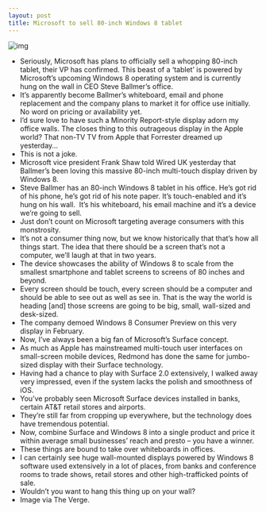 ```yaml
---
layout: post
title: Microsoft to sell 80-inch Windows 8 tablet
---
```

![img](http://media.idownloadblog.com/wp-content/uploads/2012/05/Windows-8-Consumer-Preview-on-82-inch-display.jpg)
* Seriously, Microsoft has plans to officially sell a whopping 80-inch tablet, their VP has confirmed. This beast of a ‘tablet’ is powered by Microsoft’s upcoming Windows 8 operating system and is currently hung on the wall in CEO Steve Ballmer’s office.
* It’s apparently become Ballmer’s whiteboard, email and phone replacement and the company plans to market it for office use initially. No word on pricing or availability yet.
* I’d sure love to have such a Minority Report-style display adorn my office walls. The closes thing to this outrageous display in the Apple world? That non-TV TV from Apple that Forrester dreamed up yesterday…
* This is not a joke.
* Microsoft vice president Frank Shaw told Wired UK yesterday that Ballmer’s been loving this massive 80-inch multi-touch display driven by Windows 8.
* Steve Ballmer has an 80-inch Windows 8 tablet in his office. He’s got rid of his phone, he’s got rid of his note paper. It’s touch-enabled and it’s hung on his wall.  It’s his whiteboard, his email machine and it’s a device we’re going to sell.
* Just don’t count on Microsoft targeting average consumers with this monstrosity.
* It’s not a consumer thing now, but we know historically that that’s how all things start. The idea that there should be a screen that’s not a computer, we’ll laugh at that in two years.
* The device showcases the ability of Windows 8 to scale from the smallest smartphone and tablet screens to screens of 80 inches and beyond.
* Every screen should be touch, every screen should be a computer and should be able to see out as well as see in. That is the way the world is heading [and] those screens are going to be big, small, wall-sized and desk-sized.
* The company demoed Windows 8 Consumer Preview on this very display in February.
* Now, I’ve always been a big fan of Microsoft’s Surface concept.
* As much as Apple has mainstreamed multi-touch user interfaces on small-screen mobile devices, Redmond has done the same for jumbo-sized display with their Surface technology.
* Having had a chance to play with Surface 2.0 extensively, I walked away very impressed, even if the system lacks the polish and smoothness of iOS.
* You’ve probably seen Microsoft Surface devices installed in banks, certain AT&T retail stores and airports.
* They’re still far from cropping up everywhere, but the technology does have tremendous potential.
* Now, combine Surface and Windows 8 into a single product and price it within average small businesses’ reach and presto – you have a winner.
* These things are bound to take over whiteboards in offices.
* I can certainly see huge wall-mounted displays powered by Windows 8 software used extensively in a lot of places, from banks and conference rooms to trade shows, retail stores and other high-trafficked points of sale.
* Wouldn’t you want to hang this thing up on your wall?
* Image via The Verge.

